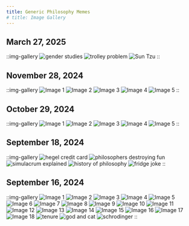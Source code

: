```yaml
---
title: Generic Philosophy Memes
# title: Image Gallery
---
```

## March 27, 2025

::img-gallery
![gender studies](https://i.imgur.com/vw5jlb8.png)
![trolley problem](https://i.imgur.com/DAGosky.png)
![Sun Tzu](https://i.imgur.com/4CctBXb.png)
::
## November 28, 2024

::img-gallery
![Image 1](https://i.imgur.com/kuMGZF7.jpg)
![Image 2](https://i.imgur.com/VVK9VGq.jpg)
![Image 3](https://i.imgur.com/efJlsUT.jpg)
![Image 4](https://i.imgur.com/xF295lS.jpg)
![Image 5](https://i.imgur.com/YcFgla4.jpg)
::

## October 29, 2024

::img-gallery
![Image 1](https://i.imgur.com/DHKpSFu.jpg)
![Image 2](https://i.imgur.com/GO0T6YM.jpg)
![Image 3](https://i.imgur.com/icjFTFL.jpg)
![Image 4](https://i.imgur.com/DQ4PGg4.jpg)
![Image 5](https://i.imgur.com/lGgbVYs.jpg)
::

## September 18, 2024

::img-gallery
![hegel credit card](https://i.imgur.com/KiZmnQw.png)
![philosophers destroying fun](https://i.imgur.com/yhEoRqK.png)
![simulacrum explained](https://i.imgur.com/NqRE22g.jpeg)
![history of philosophy](https://i.imgur.com/4nx8izL.png)
![fridge joke](https://i.imgur.com/ry5tnSo.png)
::

## September 16, 2024

::img-gallery
![Image 1](https://i.imgur.com/IML9Elu.png)
![Image 2](https://i.imgur.com/OFQPfAP.png)
![Image 3](https://i.imgur.com/dSWowme.jpeg)
![Image 4](https://i.imgur.com/fKAx1Sn.jpeg)
![Image 5](https://i.imgur.com/dn0dbJW.jpeg)
![Image 6](https://i.imgur.com/Wxvsj3g.jpeg)
![Image 7](https://i.imgur.com/oNELFF1.jpeg)
![Image 8](https://i.imgur.com/LcraJ7y.png)
![Image 9](https://i.imgur.com/g39WEuo.png)
![Image 10](https://i.imgur.com/ECrgKie.png)
![Image 11](https://i.imgur.com/WqTfN1O.png)
![Image 12](https://i.imgur.com/X2y8EUQ.png)
![Image 13](https://i.imgur.com/SUMKaTM.png)
![Image 14](https://i.imgur.com/Kus1GwZ.png)
![Image 15](https://i.imgur.com/VuRpmhF.png)
![Image 16](https://i.imgur.com/Gz3R1z4.png)
![Image 17](https://i.imgur.com/meMr9Ym.png)
![Image 18](https://i.imgur.com/f0v8q3e.png)
![tenure](https://i.imgur.com/M5PS0cn.png)
![god and cat](https://i.imgur.com/xndKHXx.png)
![schrodinger](https://i.imgur.com/ldWRtSa.jpeg)
::
